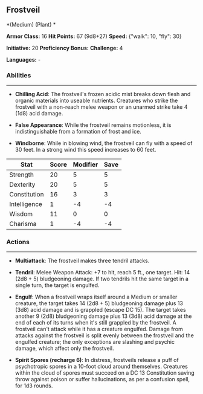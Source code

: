 ## Frostveil
*(Medium) (Plant) *

**Armor Class:** 16
**Hit Points:** 67 (9d8+27)
**Speed:** {"walk": 10, "fly": 30}

**Initiative:** 20
**Proficiency Bonus:**
**Challenge:** 4

**Languages:** -

### Abilities
 --- 
- **Chilling Acid**: The frostveil's frozen acidic mist breaks down flesh and organic materials into useable nutrients. Creatures who strike the frostveil with a non-reach melee weapon or an unarmed strike take 4 (1d8) acid damage.

- **False Appearance**: While the frostveil remains motionless, it is indistinguishable from a formation of frost and ice.

- **Windborne**: While in blowing wind, the frostveil can fly with a speed of 30 feet. In a strong wind this speed increases to 60 feet.



| Stat | Score | Modifier | Save |
| ---- | ---- | ---- | ---- |
| Strength | 20 | 5 | 5 |
| Dexterity | 20 | 5 | 5 |
| Constitution | 16 | 3 | 3 |
| Intelligence | 1 | -4 | -4 |
| Wisdom | 11 | 0 | 0 |
| Charisma | 1 | -4 | -4 |

### Actions
 --- 
- **Multiattack**: The frostveil makes three tendril attacks.

- **Tendril**: Melee Weapon Attack: +7 to hit, reach 5 ft., one target. Hit: 14 (2d8 + 5) bludgeoning damage. If two tendrils hit the same target in a single turn, the target is engulfed.

- **Engulf**: When a frostveil wraps itself around a Medium or smaller creature, the target takes 14 (2d8 + 5) bludgeoning damage plus 13 (3d8) acid damage and is grappled (escape DC 15). The target takes another 9 (2d8) bludgeoning damage plus 13 (3d8) acid damage at the end of each of its turns when it's still grappled by the frostveil. A frostveil can't attack while it has a creature engulfed. Damage from attacks against the frostveil is split evenly between the frostveil and the engulfed creature; the only exceptions are slashing and psychic damage, which affect only the frostveil.

- **Spirit Spores (recharge 6)**: In distress, frostveils release a puff of psychotropic spores in a 10-foot cloud around themselves. Creatures within the cloud of spores must succeed on a DC 13 Constitution saving throw against poison or suffer hallucinations, as per a confusion spell, for 1d3 rounds.

